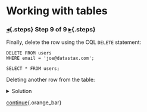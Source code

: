 <div class="top">

# Working with tables
### [◂](command:katapod.loadPage?step8){.steps} Step 9 of 9 [▸](command:katapod.loadPage?step10){.steps}
</div>

Finally, delete the row using the CQL `DELETE` statement:
```
DELETE FROM users 
WHERE email = 'joe@datastax.com';

SELECT * FROM users;
```

Deleting another row from the table:

<details>
  <summary>Solution</summary>

```
DELETE FROM users 
WHERE email = 'jen@datastax.com';

SELECT * FROM users;
```

</details>

[continue](command:katapod.loadPage?finish){.orange_bar}
